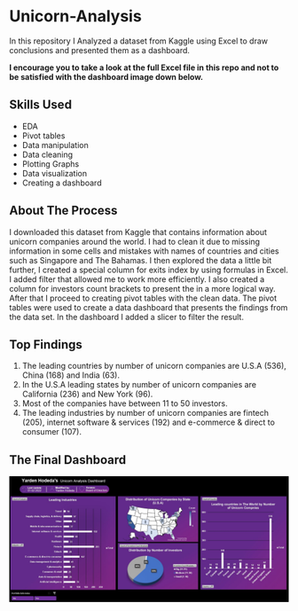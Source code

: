 # Unicorn-Analysis
In this repository I Analyzed a dataset from Kaggle using Excel to draw conclusions and presented them as a dashboard.

**I encourage you to take a look at the full Excel file in this repo and not to be satisfied with the dashboard image down below.**

## Skills Used
* EDA
* Pivot tables
* Data manipulation
* Data cleaning
* Plotting Graphs 
* Data visualization
* Creating a dashboard

## About The Process
I downloaded this dataset from Kaggle that contains information about unicorn companies around the world. I had to clean it due to missing information in some cells and mistakes with names of countries and cities such as Singapore and The Bahamas. I then explored the data a little bit further, I created a special column for exits index by using formulas in Excel. I added filter that allowed me to work more efficiently. I also created a column for investors count brackets to present the in a more logical way. After that I proceed to creating pivot tables with the clean data. The pivot tables were used to create a data dashboard that presents the findings from the data set. In the dashboard I added a slicer to filter the result. 

## Top Findings 
1.	The leading countries by number of unicorn companies are U.S.A (536), China (168) and India (63).
2.	In the U.S.A leading states by number of unicorn companies are California (236) and New York (96).
3.	Most of the companies have between 11 to 50 investors.
4.	The leading industries by number of unicorn companies are fintech (205), internet software & services (192) and e-commerce & direct to consumer (107).

## The Final Dashboard
![](https://github.com/YardenHodeda/Unicorn-Analysis/blob/9aceeb3297197d5da7d7c021c7e5208e803ede15/Dashboard.jpg)
